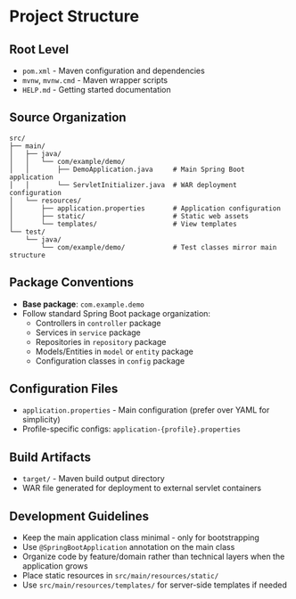 # Project Structure

## Root Level
- `pom.xml` - Maven configuration and dependencies
- `mvnw`, `mvnw.cmd` - Maven wrapper scripts
- `HELP.md` - Getting started documentation

## Source Organization
```
src/
├── main/
│   ├── java/
│   │   └── com/example/demo/
│   │       ├── DemoApplication.java     # Main Spring Boot application
│   │       └── ServletInitializer.java  # WAR deployment configuration
│   └── resources/
│       ├── application.properties       # Application configuration
│       ├── static/                      # Static web assets
│       └── templates/                   # View templates
└── test/
    └── java/
        └── com/example/demo/            # Test classes mirror main structure
```

## Package Conventions
- **Base package**: `com.example.demo`
- Follow standard Spring Boot package organization:
  - Controllers in `controller` package
  - Services in `service` package  
  - Repositories in `repository` package
  - Models/Entities in `model` or `entity` package
  - Configuration classes in `config` package

## Configuration Files
- `application.properties` - Main configuration (prefer over YAML for simplicity)
- Profile-specific configs: `application-{profile}.properties`

## Build Artifacts
- `target/` - Maven build output directory
- WAR file generated for deployment to external servlet containers

## Development Guidelines
- Keep the main application class minimal - only for bootstrapping
- Use `@SpringBootApplication` annotation on the main class
- Organize code by feature/domain rather than technical layers when the application grows
- Place static resources in `src/main/resources/static/`
- Use `src/main/resources/templates/` for server-side templates if needed